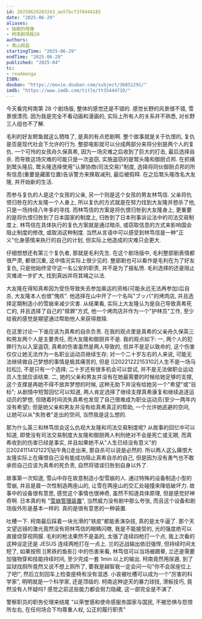 ```yaml
---
id: 20250629203243_ae57bcf3f8444185
date: "2025-06-29"
aliases:
- 独眼的残像
- 柯南剧场版28
authors:
- 青山刚昌
startingTime: "2025-06-29"
endTime: "2025-06-29"
published: "2025-04"
tc:
- readmanga
ISBN: 
douban: "https://movie.douban.com/subject/36851291/"
imdb: "https://www.imdb.com/title/tt35444710/"
---
```


今天看完柯南第 28 个剧场版, 整体的感觉还是不错的.
感觉长野的风景很不错, 雪景很漂亮.
因为我是完全不看动画和漫画的, 实际上所有人的关系并不熟悉, 对长野三人组也不了解.

毛利的好友鳄鱼就这么牺牲了, 是真的有点悲剧啊.
整个故事就是关于仇恨的, 复仇是否是现代社会下允许的行为.
整部电影就可以分成两部分来将分别是两个人的复仇.
一个可怜的女孩舟久保真希, 因为一场灾难之后收到了巨大的打击, 最后选择自杀.
而导致这场灾难的可能只是一次盗窃, 实施盗窃的是鹫头隆和御厨贞邦.
在抓捕到鹫头隆后, 鹫头隆选择使用"认罪协商(司法交易)"制度, 选择将同伙御厨贞邦的所有信息(重要是藏匿位置)告诉警方来换取减刑, 最后被假释.
在之后鹫头隆改名大友隆, 并开始新的生活.

而参与复仇的人是这个女孩的父亲, 另一个则是这个女孩的男友林笃信.
父亲将仇恨归咎在的大友隆一个人身上, 所以复仇的方式就是在努力找到大友隆并想杀了他, 只是一场持续八年多的寻找.
而林笃信的方案是将仇恨归咎到大友隆身上, 更重要的是将仇恨归咎到了日本国家的制度上, 归咎到了日本刑事诉讼法中的司法交易制度上.
林笃信在具体执行的复仇方案就是通过暗杀, 或窃取信息的方式来影响国会阻止制度的修改, 或取消这种制度.
当然从言语中可以感受到林笃信是一种"正义"化身感情来执行的自己的计划, 但实际上他造成的灾难只会更大.

仔细想想还有第三个复仇者, 那就是毛利先生.
在这个剧场版中, 毛利整部剧表情都很严肃, 都很沉重, 这中情况实际上很少见的.
整部剧也可以看作是毛利在为了好友复仇, 只是他始终坚守这一名公安的职责, 并不是为了报私愤.
毛利选择的还是阻止灾难进一步扩大, 找到真凶并将其绳之以法.

大友隆在得知真希因为受伤导致失去参加奥运的资格(可能永远无法再参加)后自杀, 大友隆本人也很"愧疚".
他选择在山中开了一个名叫"ブッパ"的烤肉店, 并且选择定期制造小的雪崩来减少灾害.
从结果看, 实际上大友隆认为是自己导致真希死亡的, 并且选择了自己的"赎罪"方式, 他一个烤肉店并作为一个"护林员"工作, 至少给我的感觉是期望通过帮助他人来获得救赎.

在这里讨论一下谁应该为真希的自杀负责.
在我的观点里是真希的父亲舟久保英三和男友两个人是主要责任, 而大友隆和御厨并不是.
我的观点如下:
一, 两个人的犯罪行为以入室盗窃, 真希的伤害虽然是两人导致的, 但并不是足以致命的, 这个伤害仅仅让她无法作为一名职业运动员继续生存;
对一个二十岁左右的人来说, 可能无法继续做自己梦想的事情是极其痛苦的, 但是 [[20221222153102|人生不是一场马拉松]], 不是只有一个选择;
二十岁还有很多机会可以尝试, 并不是无法做职业运动员人生就应该结束.
二, 她的父亲和男友并没有在她最需要的时候给她足够的支撑, 这个支撑是再她不得不放弃梦想的时候, 这种无助下并没有给她另一个"希望"或"目标";
从剧情中短暂回忆可以知道, 两人肯定选择了继续支撑真希康复和继续追逐运动员的梦想, 但随着时间流失真希也发现了自己很难成为职业运动员(至少一两年内没有希望);
但是她父亲和男友并没有给真希真正的帮助, 一个允许她逃避的空间, 让她可以从"失败者"走出的空间, 当然我是这么想的.

那为什么英三和林笃信会这么仇视大友隆和司法交易制度呢?
从故事的回忆中可以知道, 即使没有司法交易制度大友隆和御厨两人判刑绝对不会是死亡或无期, 
而真希收到的伤害已经是事实, 并且如果她不从"人生已经没有意义"的 [[20241114121221|钻牛角]]走出来, 那自杀可以说是必然的.
所以两人这么痛恨大友隆实际上在痛恨自己没有能成功阻止真希自杀的自己, 但是因为没有勇气也不敢承担自己应该为真希的死负责, 自然将错误归咎到自身以外了.

故事第一次知道, 雪山中存在故意制造小型雪崩的人.
通过特殊的设备制造小型的雪崩, 并且是晨一次性制造两座山的, 让雪在两座山的交汇处碰撞来降低破坏力.
故事中的设备很有意思, 感觉这个事情也很神奇, 虽然不知道具体原理, 但是感觉好神奇啊.
日本真的有 "[雪崩管理装置](https://x.com/npo_jan/status/1914226434408689774)", 当然威力没有剧中那么夸张, 而且这个设备和剧场版外形是基本一样的.
真的是很有意思的一种装置.

吐槽一下.
柯南最后踩着一块光滑的"铁皮"都能表演杂技, 真的是太牛逼了.
那个天文望远镜的激光竟然没有把林笃信的眼睛闪瞎, 我是不能接受的, 光的强度绝可以直接烧穿视网膜.
毛利的枪法果然不是盖的, 太强了连续四枪打一个点, 我上次看的这种设定还是 JESUS 连续两枪打在一点上.
兰的近战输出依旧强悍, 但持续时间太短了, 如果按照 [[黑铁的鱼影]] 中的伤害来看, 林笃信可以当场被踢晕, 兰还是需要加强物穿和技能持续时间, 至少完成一套 1min 以上的输出.
柯南竟然用尿遁, 到了监狱找厕所竟然又说不想上厕所了, 要我是越智我一定会问一句"你不会尿座位上了吧!", 然后立刻回车上检查座椅有没有湿透.
小哀被吐槽可以成为一个"厉害的科学家", 明明就是一个科学家, 还是顶级的.
柯南这种逆天的暴力球技, 滑板技巧, 竟然没有人怀疑吗? 感觉之前这些能力都会努力隐藏, 这一部完全是不演了.

警察职员的职务伦理来结尾 "以荣誉感和使命感服务国家与国民, 不被恐惧与怨恨所左右, 在任何场合下均尊重人权, 公正的履行职责"
